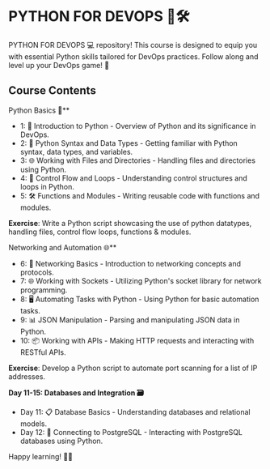 # PYTHON FOR DEVOPS 🐍🛠️

PYTHON FOR DEVOPS 💻 repository! This course is designed to equip you with essential Python skills tailored for DevOps practices. Follow along and level up your DevOps game! 🚀

## Course Contents

 Python Basics 🔄**

- 1: 🔄 Introduction to Python - Overview of Python and its significance in DevOps.
- 2: 🐍 Python Syntax and Data Types - Getting familiar with Python syntax, data types, and variables.
- 3: 🌐 Working with Files and Directories - Handling files and directories using Python.
- 4: 🧠 Control Flow and Loops - Understanding control structures and loops in Python.
- 5: 🛠️ Functions and Modules - Writing reusable code with functions and modules.

**Exercise**: Write a Python script showcasing the use of python datatypes, handling files, control flow loops, functions & modules.

Networking and Automation 🌐**

- 6: 📡 Networking Basics - Introduction to networking concepts and protocols.
- 7: 🌐 Working with Sockets - Utilizing Python's socket library for network programming.
- 8: 🖥️ Automating Tasks with Python - Using Python for basic automation tasks.
- 9: 📊 JSON Manipulation - Parsing and manipulating JSON data in Python.
- 10: 📦 Working with APIs - Making HTTP requests and interacting with RESTful APIs.

**Exercise**: Develop a Python script to automate port scanning for a list of IP addresses.

**Day 11-15: Databases and Integration 🗃️**

- Day 11: 📋 Database Basics - Understanding databases and relational models.
- Day 12: 🐘 Connecting to PostgreSQL - Interacting with PostgreSQL databases using Python.

Happy learning! 🚀🐍
